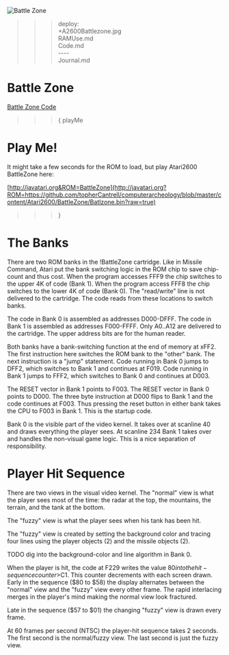 ![Battle Zone](A2600Battlezone.jpg)

>>> deploy:<br>
>>>   +A2600Battlezone.jpg<br>
>>>   RAMUse.md<br>
>>>   Code.md<br>
>>>   ----<br>
>>>   Journal.md<br>

# Battle Zone

[Battle Zone Code](Code.md)

>>> { playMe

# Play Me!

It might take a few seconds for the ROM to load, but play Atari2600 BattleZone here:

[http://javatari.org&ROM=BattleZone](http://javatari.org?ROM=https://github.com/topherCantrell/computerarcheology/blob/master/content/Atari2600/BattleZone/Batlzone.bin?raw=true)

>>> }

# The Banks

There are two ROM banks in the !BattleZone cartridge. Like in Missile Command, Atari put the bank switching logic in the ROM chip to save chip-count 
and thus cost. When the program accesses FFF9 the chip switches to the upper 4K of code (Bank 1). When the program access FFF8 the chip switches to 
the lower 4K of code (Bank 0). The "read/write" line is not delivered to the cartridge. The code reads from these locations to switch banks.

The code in Bank 0 is assembled as addresses D000-DFFF. The code in Bank 1 is assembled as addresses F000-FFFF. Only A0..A12 are delivered to the 
cartridge. The upper address bits are for the human reader.

Both banks have a bank-switching function at the end of memory at xFF2. The first instruction here switches the ROM bank to the "other" bank. The next 
instruction is a "jump" statement. Code running in Bank 0 jumps to DFF2, which switches to Bank 1 and continues at F019. Code running in Bank 1 jumps 
to FFF2, which switches to Bank 0 and continues at D003.

The RESET vector in Bank 1 points to F003. The RESET vector in Bank 0 points to D000. The three byte instruction at D000 flips to Bank 1 and the code 
continues at F003. Thus pressing the reset button in either bank takes the CPU to F003 in Bank 1. This is the startup code.

Bank 0 is the visible part of the video kernel. It takes over at scanline 40 and draws everything the player sees. At scanline 234 Bank 1 takes over 
and handles the non-visual game logic. This is a nice separation of responsibility.

# Player Hit Sequence

There are two views in the visual video kernel. The "normal" view is what the player sees most of the time: the radar at the top, the mountains, the 
terrain, and the tank at the bottom.

The "fuzzy" view is what the player sees when his tank has been hit.

The "fuzzy" view is created by setting the background color and tracing four lines using the player objects (2) and the missile objects (2).

TODO dig into the background-color and line algorithm in Bank 0.

When the player is hit, the code at F229 writes the value $80 into the hit-sequence counter >$C1. This counter decrements with each screen drawn. Early 
in the sequence ($80 to $58) the display alternates between the "normal" view and the "fuzzy" view every other frame. The rapid interlacing merges in 
the player's mind making the normal view look fractured.

Late in the sequence ($57 to $01) the changing "fuzzy" view is drawn every frame.

At 60 frames per second (NTSC) the player-hit sequence takes 2 seconds. The first second is the normal/fuzzy view. The last second is just the fuzzy view.